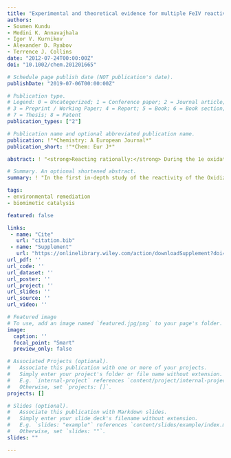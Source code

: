 ```yaml
---
title: "Experimental and theoretical evidence for multiple FeIV reactive intermediates in TAML-activator catalysis - Rationalizing a counterintuitive reactivity order"
authors:
- Soumen Kundu
- Medini K. Annavajhala
- Igor V. Kurnikov
- Alexander D. Ryabov
- Terrence J. Collins
date: "2012-07-24T00:00:00Z"
doi: "10.1002/chem.201201665"

# Schedule page publish date (NOT publication's date).
publishDate: "2019-07-06T00:00:00Z"

# Publication type.
# Legend: 0 = Uncategorized; 1 = Conference paper; 2 = Journal article;
# 3 = Preprint / Working Paper; 4 = Report; 5 = Book; 6 = Book section;
# 7 = Thesis; 8 = Patent
publication_types: ["2"]

# Publication name and optional abbreviated publication name.
publication: !"*Chemistry: A European Journal*"
publication_short: !"*Chem: Eur J*"

abstract: ! "<strong>Reacting rationally:</strong> During the 1e oxidation of ferrocyanide by the catalytic TAML activator/H<sub>2</sub>O<sub>2</sub>, four Fe<sup>IV</sup> tetra-amido macrocyclic ligand (TAML) intermediates were detected that are involved in a fast acid–base equilibrium. The counterintuitive reactivity pattern is explained by the overall free-energy change during the reduction of Fe<sup>IV</sup> to Fe<sup>III</sup> TAML complexes, with competing contributions from electronic and solvation energy changes."

# Summary. An optional shortened abstract.
summary: ! "In the first in-depth study of the reactivity of the Oxidized TAML species, the non-monotonic reactivity pattern could be explained by the presence of competing contributions from the electronic and the solvation energy change to the overall free energy change for the redox process."

tags:
- environmental remediation
- biomimetic catalysis

featured: false

links:
 - name: "Cite"
   url: "citation.bib"
 - name: "Supplement"
   url: "https://onlinelibrary.wiley.com/action/downloadSupplement?doi=10.1002%2Fchem.201201665&file=chem_201201665_sm_miscellaneous_information.pdf" 
url_pdf: ''
url_code: ''
url_dataset: ''
url_poster: ''
url_project: ''
url_slides: ''
url_source: ''
url_video: ''

# Featured image
# To use, add an image named `featured.jpg/png` to your page's folder. 
image:
  caption: ''
  focal_point: "Smart"
  preview_only: false

# Associated Projects (optional).
#   Associate this publication with one or more of your projects.
#   Simply enter your project's folder or file name without extension.
#   E.g. `internal-project` references `content/project/internal-project/index.md`.
#   Otherwise, set `projects: []`.
projects: []

# Slides (optional).
#   Associate this publication with Markdown slides.
#   Simply enter your slide deck's filename without extension.
#   E.g. `slides: "example"` references `content/slides/example/index.md`.
#   Otherwise, set `slides: ""`.
slides: ""

---
```

